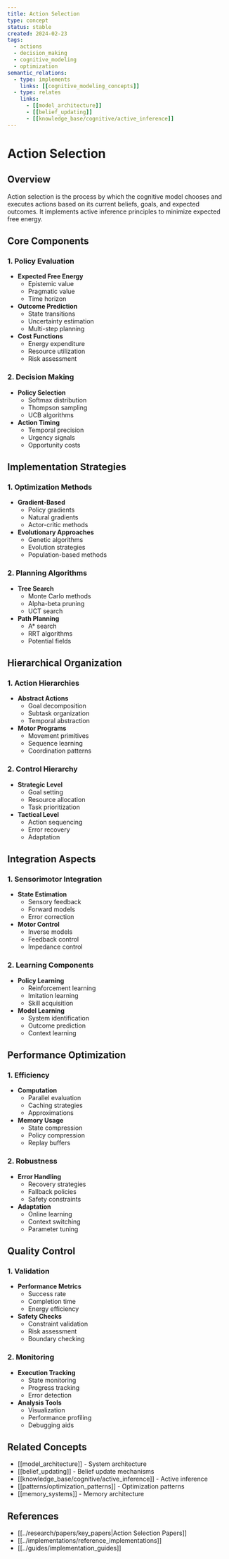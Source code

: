 ```yaml
---
title: Action Selection
type: concept
status: stable
created: 2024-02-23
tags:
  - actions
  - decision_making
  - cognitive_modeling
  - optimization
semantic_relations:
  - type: implements
    links: [[cognitive_modeling_concepts]]
  - type: relates
    links:
      - [[model_architecture]]
      - [[belief_updating]]
      - [[knowledge_base/cognitive/active_inference]]
---
```


# Action Selection

## Overview
Action selection is the process by which the cognitive model chooses and executes actions based on its current beliefs, goals, and expected outcomes. It implements active inference principles to minimize expected free energy.

## Core Components

### 1. Policy Evaluation
- **Expected Free Energy**
  - Epistemic value
  - Pragmatic value
  - Time horizon
- **Outcome Prediction**
  - State transitions
  - Uncertainty estimation
  - Multi-step planning
- **Cost Functions**
  - Energy expenditure
  - Resource utilization
  - Risk assessment

### 2. Decision Making
- **Policy Selection**
  - Softmax distribution
  - Thompson sampling
  - UCB algorithms
- **Action Timing**
  - Temporal precision
  - Urgency signals
  - Opportunity costs

## Implementation Strategies

### 1. Optimization Methods
- **Gradient-Based**
  - Policy gradients
  - Natural gradients
  - Actor-critic methods
- **Evolutionary Approaches**
  - Genetic algorithms
  - Evolution strategies
  - Population-based methods

### 2. Planning Algorithms
- **Tree Search**
  - Monte Carlo methods
  - Alpha-beta pruning
  - UCT search
- **Path Planning**
  - A* search
  - RRT algorithms
  - Potential fields

## Hierarchical Organization

### 1. Action Hierarchies
- **Abstract Actions**
  - Goal decomposition
  - Subtask organization
  - Temporal abstraction
- **Motor Programs**
  - Movement primitives
  - Sequence learning
  - Coordination patterns

### 2. Control Hierarchy
- **Strategic Level**
  - Goal setting
  - Resource allocation
  - Task prioritization
- **Tactical Level**
  - Action sequencing
  - Error recovery
  - Adaptation

## Integration Aspects

### 1. Sensorimotor Integration
- **State Estimation**
  - Sensory feedback
  - Forward models
  - Error correction
- **Motor Control**
  - Inverse models
  - Feedback control
  - Impedance control

### 2. Learning Components
- **Policy Learning**
  - Reinforcement learning
  - Imitation learning
  - Skill acquisition
- **Model Learning**
  - System identification
  - Outcome prediction
  - Context learning

## Performance Optimization

### 1. Efficiency
- **Computation**
  - Parallel evaluation
  - Caching strategies
  - Approximations
- **Memory Usage**
  - State compression
  - Policy compression
  - Replay buffers

### 2. Robustness
- **Error Handling**
  - Recovery strategies
  - Fallback policies
  - Safety constraints
- **Adaptation**
  - Online learning
  - Context switching
  - Parameter tuning

## Quality Control

### 1. Validation
- **Performance Metrics**
  - Success rate
  - Completion time
  - Energy efficiency
- **Safety Checks**
  - Constraint validation
  - Risk assessment
  - Boundary checking

### 2. Monitoring
- **Execution Tracking**
  - State monitoring
  - Progress tracking
  - Error detection
- **Analysis Tools**
  - Visualization
  - Performance profiling
  - Debugging aids

## Related Concepts
- [[model_architecture]] - System architecture
- [[belief_updating]] - Belief update mechanisms
- [[knowledge_base/cognitive/active_inference]] - Active inference
- [[patterns/optimization_patterns]] - Optimization patterns
- [[memory_systems]] - Memory architecture

## References
- [[../research/papers/key_papers|Action Selection Papers]]
- [[../implementations/reference_implementations]]
- [[../guides/implementation_guides]] 